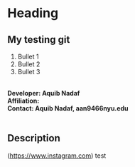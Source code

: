 # Heading
## My testing git
1. Bullet 1
2. Bullet 2
3. Bullet 3

**<br />
Developer: Aquib Nadaf<br />
Affiliation: <br />
Contact: 
Aquib Nadaf, aan9466nyu.edu <br />
<br />**

## Description

(https://www.instagram.com) 
test

